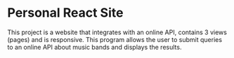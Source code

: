 # Personal React Site

This project is a website that integrates with an online API, contains 3 views (pages) and is responsive. This program allows the user to submit queries to an online API about music bands and displays the results.
